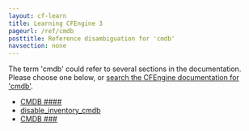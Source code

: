 ```yaml
---
layout: cf-learn
title: Learning CFEngine 3
pageurl: /ref/cmdb
posttitle: Reference disambiguation for 'cmdb'
navsection: none
---
```


The term 'cmdb' could refer to several sections in the documentation. Please choose one below, or
[search the CFEngine documentation for 'cmdb'](http://cfengine.com/docs/latest/search.html?q=cmdb).

- [CMDB \#\#\#\#](http://cfengine.com/docs/latest/guide-glossary.html#cmdb-####)
- [disable_inventory_cmdb](http://cfengine.com/docs/latest/guide-writing-and-serving-policy-policy-framework.html#disable_inventory_cmdb)
- [CMDB \#\#\#](http://cfengine.com/docs/latest/guide-writing-and-serving-policy-policy-framework.html#cmdb-###)
